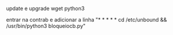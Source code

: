 
update e upgrade 
wget
python3 


entrar na contrab e adicionar a linha "* * * * * cd /etc/unbound && /usr/bin/python3 bloqueiocb.py"


